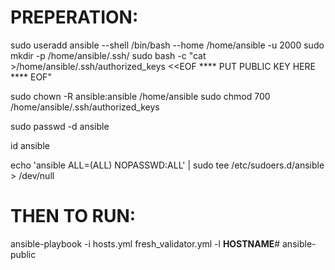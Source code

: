 
# PREPERATION:

sudo useradd ansible --shell /bin/bash --home /home/ansible -u 2000 
sudo mkdir -p /home/ansible/.ssh/
sudo bash -c "cat >/home/ansible/.ssh/authorized_keys <<EOF
**** PUT PUBLIC KEY HERE ****
EOF"

sudo chown -R ansible:ansible /home/ansible
sudo chmod 700 /home/ansible/.ssh/authorized_keys

sudo passwd -d ansible

id ansible

echo 'ansible ALL=(ALL) NOPASSWD:ALL' | sudo tee /etc/sudoers.d/ansible > /dev/null





# THEN TO RUN:
ansible-playbook -i hosts.yml fresh_validator.yml -l **HOSTNAME**# ansible-public
